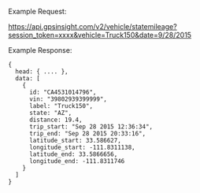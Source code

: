 Example Request:

https://api.gpsinsight.com/v2/vehicle/statemileage?session_token=xxxx&vehicle=Truck150&date=9/28/2015

Example Response:

    {
      head: { .... },
      data: [
        {
          id: "CA4531014796",
          vin: "39802939399999",
          label: "Truck150",
          state: "AZ",
          distance: 19.4,
          trip_start: "Sep 28 2015 12:36:34",
          trip_end: "Sep 28 2015 20:33:16",
          latitude_start: 33.586627,
          longitude_start: -111.8311138,
          latitude_end: 33.5866656,
          longitude_end: -111.8311746
        }
      ]
    }
